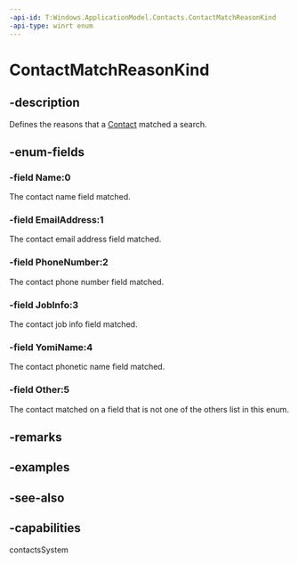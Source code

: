 ```yaml
---
-api-id: T:Windows.ApplicationModel.Contacts.ContactMatchReasonKind
-api-type: winrt enum
---
```


<!-- Enumeration syntax
public enum Windows.ApplicationModel.Contacts.ContactMatchReasonKind : int
-->

# ContactMatchReasonKind

## -description
Defines the reasons that a [Contact](contact.md) matched a search.

## -enum-fields
### -field Name:0
The contact name field matched.

### -field EmailAddress:1
The contact email address field matched.

### -field PhoneNumber:2
The contact phone number field matched.

### -field JobInfo:3
The contact job info field matched.

### -field YomiName:4
The contact phonetic name field matched.

### -field Other:5
The contact matched on a field that is not one of the others list in this enum.


## -remarks

## -examples

## -see-also
## -capabilities
contactsSystem
